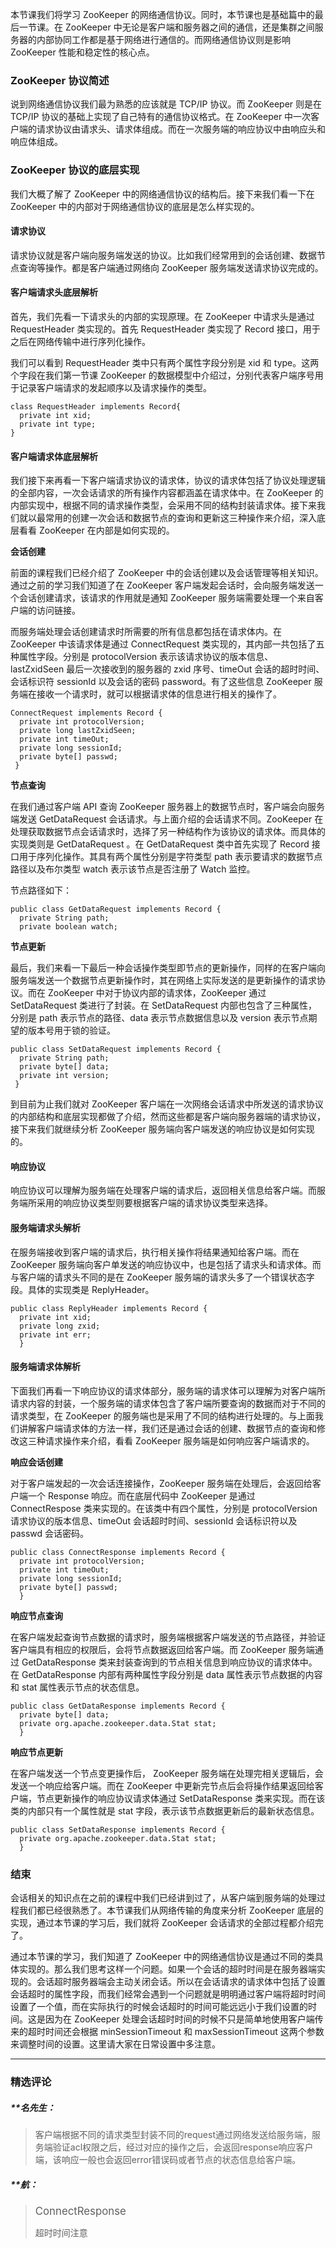 <p>本节课我们将学习 ZooKeeper 的网络通信协议。同时，本节课也是基础篇中的最后一节课。在 ZooKeeper 中无论是客户端和服务器之间的通信，还是集群之间服务器的内部协同工作都是基于网络进行通信的。而网络通信协议则是影响 ZooKeeper 性能和稳定性的核心点。</p>
<h3>ZooKeeper 协议简述</h3>
<p>说到网络通信协议我们最为熟悉的应该就是 TCP/IP 协议。而 ZooKeeper 则是在 TCP/IP 协议的基础上实现了自己特有的通信协议格式。在 ZooKeeper 中一次客户端的请求协议由请求头、请求体组成。而在一次服务端的响应协议中由响应头和响应体组成。</p>
<h3>ZooKeeper 协议的底层实现</h3>
<p>我们大概了解了 ZooKeeper 中的网络通信协议的结构后。接下来我们看一下在 ZooKeeper 中的内部对于网络通信协议的底层是怎么样实现的。</p>
<h4>请求协议</h4>
<p>请求协议就是客户端向服务端发送的协议。比如我们经常用到的会话创建、数据节点查询等操作。都是客户端通过网络向 ZooKeeper 服务端发送请求协议完成的。</p>
<h4>客户端请求头底层解析</h4>
<p>首先，我们先看一下请求头的内部的实现原理。在 ZooKeeper 中请求头是通过 RequestHeader 类实现的。首先 RequestHeader 类实现了 Record 接口，用于之后在网络传输中进行序列化操作。</p>
<p>我们可以看到 RequestHeader 类中只有两个属性字段分别是 xid 和 type。这两个字段在我们第一节课 ZooKeeper 的数据模型中介绍过，分别代表客户端序号用于记录客户端请求的发起顺序以及请求操作的类型。</p>
<pre><code data-language="java" class="lang-java"><span class="hljs-class"><span class="hljs-keyword">class</span> <span class="hljs-title">RequestHeader</span> <span class="hljs-keyword">implements</span> <span class="hljs-title">Record</span></span>{
  <span class="hljs-keyword">private</span> <span class="hljs-keyword">int</span> xid;
  <span class="hljs-keyword">private</span> <span class="hljs-keyword">int</span> type;
}
</code></pre>
<h4>客户端请求体底层解析</h4>
<p>我们接下来再看一下客户端请求协议的请求体，协议的请求体包括了协议处理逻辑的全部内容，一次会话请求的所有操作内容都涵盖在请求体中。在 ZooKeeper 的内部实现中，根据不同的请求操作类型，会采用不同的结构封装请求体。接下来我们就以最常用的创建一次会话和数据节点的查询和更新这三种操作来介绍，深入底层看看 ZooKeeper 在内部是如何实现的。</p>
<p><strong>会话创建</strong></p>
<p>前面的课程我们已经介绍了 ZooKeeper 中的会话创建以及会话管理等相关知识。通过之前的学习我们知道了在 ZooKeeper 客户端发起会话时，会向服务端发送一个会话创建请求，该请求的作用就是通知 ZooKeeper 服务端需要处理一个来自客户端的访问链接。</p>
<p>而服务端处理会话创建请求时所需要的所有信息都包括在请求体内。在 ZooKeeper 中该请求体是通过 ConnectRequest 类实现的，其内部一共包括了五种属性字段。分别是 protocolVersion 表示该请求协议的版本信息、lastZxidSeen 最后一次接收到的服务器的 zxid 序号、timeOut 会话的超时时间、会话标识符 sessionId 以及会话的密码 password。有了这些信息 ZooKeeper 服务端在接收一个请求时，就可以根据请求体的信息进行相关的操作了。</p>
<pre><code data-language="java" class="lang-java">ConnectRequest implements Record {
  <span class="hljs-keyword">private</span> <span class="hljs-keyword">int</span> protocolVersion;
  <span class="hljs-keyword">private</span> <span class="hljs-keyword">long</span> lastZxidSeen;
  <span class="hljs-keyword">private</span> <span class="hljs-keyword">int</span> timeOut;
  <span class="hljs-keyword">private</span> <span class="hljs-keyword">long</span> sessionId;
  <span class="hljs-keyword">private</span> <span class="hljs-keyword">byte</span>[] passwd;
 }
</code></pre>
<p><strong>节点查询</strong></p>
<p>在我们通过客户端 API 查询 ZooKeeper 服务器上的数据节点时，客户端会向服务端发送 GetDataRequest 会话请求。与上面介绍的会话请求不同。ZooKeeper 在处理获取数据节点会话请求时，选择了另一种结构作为该协议的请求体。而具体的实现类则是 GetDataRequest 。在 GetDataRequest 类中首先实现了 Record 接口用于序列化操作。其具有两个属性分别是字符类型 path 表示要请求的数据节点路径以及布尔类型 watch 表示该节点是否注册了 Watch 监控。</p>
<p>节点路径如下：</p>
<pre><code data-language="java" class="lang-java"><span class="hljs-keyword">public</span> <span class="hljs-class"><span class="hljs-keyword">class</span> <span class="hljs-title">GetDataRequest</span> <span class="hljs-keyword">implements</span> <span class="hljs-title">Record</span> </span>{
  <span class="hljs-keyword">private</span> String path;
  <span class="hljs-keyword">private</span> <span class="hljs-keyword">boolean</span> watch;
</code></pre>
<p><strong>节点更新</strong></p>
<p>最后，我们来看一下最后一种会话操作类型即节点的更新操作，同样的在客户端向服务端发送一个数据节点更新操作时，其在网络上实际发送的是更新操作的请求协议。而在 ZooKeeper 中对于协议内部的请求体，ZooKeeper 通过 SetDataRequest 类进行了封装。在 SetDataRequest 内部也包含了三种属性，分别是 path 表示节点的路径、data 表示节点数据信息以及 version 表示节点期望的版本号用于锁的验证。</p>
<pre><code data-language="java" class="lang-java"><span class="hljs-keyword">public</span> <span class="hljs-class"><span class="hljs-keyword">class</span> <span class="hljs-title">SetDataRequest</span> <span class="hljs-keyword">implements</span> <span class="hljs-title">Record</span> </span>{
  <span class="hljs-keyword">private</span> String path;
  <span class="hljs-keyword">private</span> <span class="hljs-keyword">byte</span>[] data;
  <span class="hljs-keyword">private</span> <span class="hljs-keyword">int</span> version;
 }
</code></pre>
<p>到目前为止我们就对 ZooKeeper 客户端在一次网络会话请求中所发送的请求协议的内部结构和底层实现都做了介绍，然而这些都是客户端向服务器端的请求协议，接下来我们就继续分析 ZooKeeper 服务端向客户端发送的响应协议是如何实现的。</p>
<h4>响应协议</h4>
<p>响应协议可以理解为服务端在处理客户端的请求后，返回相关信息给客户端。而服务端所采用的响应协议类型则要根据客户端的请求协议类型来选择。</p>
<h4>服务端请求头解析</h4>
<p>在服务端接收到客户端的请求后，执行相关操作将结果通知给客户端。而在 ZooKeeper 服务端向客户单发送的响应协议中，也是包括了请求头和请求体。而与客户端的请求头不同的是在 ZooKeeper 服务端的请求头多了一个错误状态字段。具体的实现类是 ReplyHeader。</p>
<pre><code data-language="java" class="lang-java"><span class="hljs-keyword">public</span> <span class="hljs-class"><span class="hljs-keyword">class</span> <span class="hljs-title">ReplyHeader</span> <span class="hljs-keyword">implements</span> <span class="hljs-title">Record</span> </span>{
  <span class="hljs-keyword">private</span> <span class="hljs-keyword">int</span> xid;
  <span class="hljs-keyword">private</span> <span class="hljs-keyword">long</span> zxid;
  <span class="hljs-keyword">private</span> <span class="hljs-keyword">int</span> err;
  }
</code></pre>
<h4>服务端请求体解析</h4>
<p>下面我们再看一下响应协议的请求体部分，服务端的请求体可以理解为对客户端所请求内容的封装，一个服务端的请求体包含了客户端所要查询的数据而对于不同的请求类型，在 ZooKeeper 的服务端也是采用了不同的结构进行处理的。与上面我们讲解客户端请求体的方法一样，我们还是通过会话的创建、数据节点的查询和修改这三种请求操作来介绍，看看 ZooKeeper 服务端是如何响应客户端请求的。</p>
<p><strong>响应会话创建</strong></p>
<p>对于客户端发起的一次会话连接操作，ZooKeeper 服务端在处理后，会返回给客户端一个 Response 响应。而在底层代码中 ZooKeeper 是通过 ConnectRespose 类来实现的。在该类中有四个属性，分别是 protocolVersion 请求协议的版本信息、timeOut 会话超时时间、sessionId 会话标识符以及 passwd 会话密码。</p>
<pre><code data-language="java" class="lang-java"><span class="hljs-keyword">public</span> <span class="hljs-class"><span class="hljs-keyword">class</span> <span class="hljs-title">ConnectResponse</span> <span class="hljs-keyword">implements</span> <span class="hljs-title">Record</span> </span>{
  <span class="hljs-keyword">private</span> <span class="hljs-keyword">int</span> protocolVersion;
  <span class="hljs-keyword">private</span> <span class="hljs-keyword">int</span> timeOut;
  <span class="hljs-keyword">private</span> <span class="hljs-keyword">long</span> sessionId;
  <span class="hljs-keyword">private</span> <span class="hljs-keyword">byte</span>[] passwd;
  }
</code></pre>
<p><strong>响应节点查询</strong></p>
<p>在客户端发起查询节点数据的请求时，服务端根据客户端发送的节点路径，并验证客户端具有相应的权限后，会将节点数据返回给客户端。而 ZooKeeper 服务端通过 GetDataResponse 类来封装查询到的节点相关信息到响应协议的请求体中。在 GetDataResponse 内部有两种属性字段分别是 data 属性表示节点数据的内容和 stat 属性表示节点的状态信息。</p>
<pre><code data-language="java" class="lang-java"><span class="hljs-keyword">public</span> <span class="hljs-class"><span class="hljs-keyword">class</span> <span class="hljs-title">GetDataResponse</span> <span class="hljs-keyword">implements</span> <span class="hljs-title">Record</span> </span>{
  <span class="hljs-keyword">private</span> <span class="hljs-keyword">byte</span>[] data;
  <span class="hljs-keyword">private</span> org.apache.zookeeper.data.Stat stat;
  }
</code></pre>
<p><strong>响应节点更新</strong></p>
<p>在客户端发送一个节点变更操作后， ZooKeeper 服务端在处理完相关逻辑后，会发送一个响应给客户端。而在 ZooKeeper 中更新完节点后会将操作结果返回给客户端，节点更新操作的响应协议请求体通过 SetDataResponse 类来实现。而在该类的内部只有一个属性就是 stat 字段，表示该节点数据更新后的最新状态信息。</p>
<pre><code data-language="java" class="lang-java"><span class="hljs-keyword">public</span> <span class="hljs-class"><span class="hljs-keyword">class</span> <span class="hljs-title">SetDataResponse</span> <span class="hljs-keyword">implements</span> <span class="hljs-title">Record</span> </span>{
  <span class="hljs-keyword">private</span> org.apache.zookeeper.data.Stat stat;
  }
</code></pre>
<h3>结束</h3>
<p>会话相关的知识点在之前的课程中我们已经讲到过了，从客户端到服务端的处理过程我们都已经很熟悉了。本节课我们从网络传输的角度来分析 ZooKeeper 底层的实现，通过本节课的学习后，我们就将 ZooKeeper 会话请求的全部过程都介绍完了。</p>
<p>通过本节课的学习，我们知道了 ZooKeeper 中的网络通信协议是通过不同的类具体实现的。那么我们思考这样一个问题。如果一个会话的超时时间是在服务器端实现的。会话超时服务器端会主动关闭会话。所以在会话请求的请求体中包括了设置会话超时的属性字段，而我们经常会遇到一个问题就是明明通过客户端将超时时间设置了一个值，而在实际执行的时候会话超时的时间可能远远小于我们设置的时间。这是因为在 ZooKeeper 处理会话超时时间的时候不只是简单地使用客户端传来的超时时间还会根据 minSessionTimeout 和 maxSessionTimeout 这两个参数来调整时间的设置。这里请大家在日常设置中多注意。</p>

---

### 精选评论

##### **名先生：
> 客户端根据不同的请求类型封装不同的request通过网络发送给服务端，服务端验证acl权限之后，经过对应的操作之后，会返回response响应客户端，该响应一般也会返回error错误码或者节点的状态信息给客户端。

##### **航：
> <span style="font-size: 16.7811px;">ConnectResponse</span><div>超时时间注意</div>

